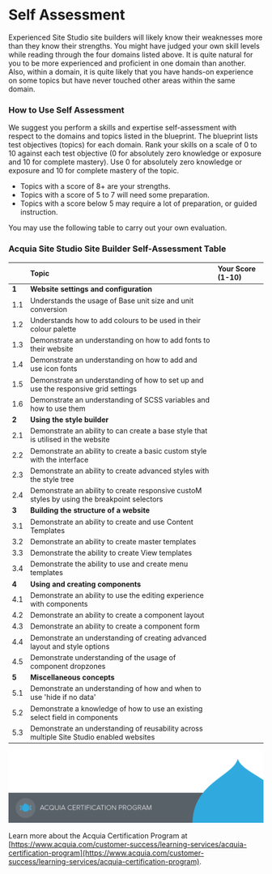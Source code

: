 # Self Assessment

Experienced Site Studio site builders will likely know their weaknesses more than they know their strengths. You might have judged your own skill levels while reading through the four domains listed above. It is quite natural for you to be more experienced and proficient in one domain than another. Also, within a domain, it is quite likely that you have hands-on experience on some topics but have never touched other areas within the same domain.

### How to Use Self Assessment

We suggest you perform a skills and expertise self-assessment with respect to the domains and topics listed in the blueprint. The blueprint lists test objectives \(topics\) for each domain. Rank your skills on a scale of 0 to 10 against each test objective \(0 for absolutely zero knowledge or exposure and 10 for complete mastery\). Use 0 for absolutely zero knowledge or exposure and 10 for complete mastery of the topic. 

* Topics with a score of 8+ are your strengths. 
* Topics with a score of 5 to 7 will need some preparation. 
* Topics with a score below 5 may require a lot of preparation, or guided instruction.

You may use the following table to carry out your own evaluation.

### Acquia Site Studio Site Builder Self-Assessment Table

|  | Topic | Your Score \(1-10\) |
| :--- | :--- | :--- |
|  **1** | **Website settings and configuration** |  |
| 1.1 | Understands the usage of Base unit size and unit conversion |  |
| 1.2 | Understands how to add colours to be used in their colour palette |  |
| 1.3 | Demonstrate an understanding on how to add fonts to their website |  |
| 1.4 | Demonstrate an understanding on how to add and use icon fonts |  |
| 1.5 | Demonstrate an understanding of how to set up and use the responsive grid settings |  |
| 1.6 | Demonstrate an understanding of SCSS variables and how to use them |  |
| **2** | **Using the style builder** |  |
| 2.1 | Demonstrate an ability to can create a base style that is utilised in the website |  |
| 2.2 | Demonstrate an ability to create a basic custom style with the interface |  |
| 2.3 | Demonstrate an ability to create advanced styles with the style tree |  |
| 2.4 | Demonstrate an ability to create responsive custoM styles by using the breakpoint selectors |  |
| **3** | **Building the structure of a website** |  |
| 3.1 | Demonstrate an ability to create and use Content Templates |  |
| 3.2 | Demonstrate an ability to create master templates |  |
| 3.3 | Demonstrate the ability to create View templates |  |
| 3.4 | Demonstrate the ability to use and create menu templates |  |
| **4** | **Using and creating components** |  |
| 4.1 | Demonstrate an ability to use the editing experience with components |  |
| 4.2 | Demonstrate an ability to create a component layout |  |
| 4.3 | Demonstrate an ability to create a component form |  |
| 4.4 | Demonstrate an understanding of creating advanced layout and style options |  |
| 4.5 | Demonstrate understanding of the usage of component dropzones |  |
| **5** | **Miscellaneous concepts** |  |
| 5.1 | Demonstrate an understanding of how and when to use 'hide if no data' |  |
| 5.2 | Demonstrate a knowledge of how to use an existing select field in components |  |
| 5.3 | Demonstrate an understanding of reusability across multiple Site Studio enabled websites |  |

![](.gitbook/assets/cert-program-footer.png)

Learn more about the Acquia Certification Program at [https://www.acquia.com/customer-success/learning-services/acquia-certification-program](https://www.acquia.com/customer-success/learning-services/acquia-certification-program).

